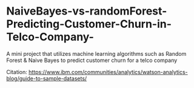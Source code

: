 # NaiveBayes-vs-randomForest-Predicting-Customer-Churn-in-Telco-Company-
A  mini project that utilizes machine learning algorithms such as Random Forest & Naive Bayes to predict customer churn for a telco company


Citation: https://www.ibm.com/communities/analytics/watson-analytics-blog/guide-to-sample-datasets/
